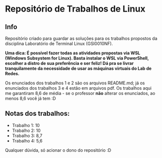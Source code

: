 # Repositório de Trabalhos de Linux

## Info
Repositório criado para guardar as soluções para os trabalhos propostos da disciplina Laboratório de Terminal Linux (GSI0010NF).

**Uma dica: É possível fazer todas as atividades propostas via WSL (Windows Subsystem for Linux). Basta instalar o WSL via PowerShell, escolher a distro de sua preferência e ser feliz! Dá pra se livrar tranquilamente da necessidade de usar as máquinas virtuais do Lab de Redes.**

Os enunciados dos trabalhos 1 e 2 são os arquivos README.md; já os enunciados dos trabalhos 3 e 4 estão em arquivos pdf. Os trabalhos aqui me garantiram 8,6 de média - se o professor **não** alterar os enunciados, ao menos 8,6 você já tem :D 

## Notas dos trabalhos:
- Trabalho 1: 10
- Trabalho 2: 10
- Trabalho 3: 8,7
- Trabalho 4: 5,6

Qualquer dúvida, só acionar o dono do repositório :D